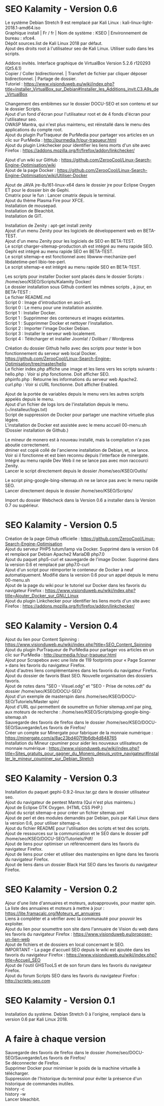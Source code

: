 
# SEO Kalamity - Version 0.6
Le système Debian Stretch 9 est remplacé par Kali Linux : kali-linux-light-2018.1-amd64.iso<br/>
Graphique install | Fr / fr | Nom de système : KSEO | Environnement de bureau : xfce4.<br/>
Dépôt sources.list de Kali Linux 2018 par défaut.<br/>
Ajout des droits root à l'utilisateur seo de Kali Linux. Utiliser sudo dans les scripts.<br/>

Addons invités. Interface graphique de VirtualBox Version 5.2.6 r120293 (Qt5.6.1)<br/>
Copier / Coller bidirectionnel. | Transfert de fichier par cliquer déposer bidirectionnel. | Partage de dossier.<br/>
Tutoriel : https://www.visionduweb.eu/wiki/index.php?title=Installer_VirtualBox_sur_Debian#Installer_les_Additions_invit.C3.A9s_de_VirtualBox<br/>

Changement des emblèmes sur le dossier DOCU-SEO et son contenu et sur le dossier Scripts.<br/>
Ajout d'un fond d'écran pour l'utilisateur root et de 4 fonds d'écran pour l'utilisateur seo.<br/>
OWASP Mantra, qui n'est plus maintenu, est réinstallé dans le menu des applications du compte root.<br/>
Ajout du plugin PurTraqueur de PurMedia pour partager vos articles en un clic sur PurMedia : http://purmedia.fr/pur-traqueur.html<br/>
Ajout du plugin Linkchecker pour identifier les liens morts d'un site avec Firefox : https://addons.mozilla.org/fr/firefox/addon/linkchecker/<br/>

Ajout d'un wiki sur GitHub : https://github.com/ZerooCool/Linux-Search-Engine-Optimisation/wiki<br/>
Ajout de la page Docker : https://github.com/ZerooCool/Linux-Search-Engine-Optimisation/wiki/Utiliser-Docker<br/>

Ajout de JAVA jre-8u161-linux-x64 dans le dossier jre pour Eclipse Oxygen ET pour le dossier bin de Gephi.<br/>
Cmatrix pour le fun : Lancer cmatrix depuis le terminal.<br/>
Ajout du thème Plasma Fire pour XFCE.<br/>
Installation de mousepad.<br/>
Installation de Bleachbit.<br/>
Installation de GIT.<br/>

Installation de Zenity : apt-get install zenity<br/>
Ajout d'un menu Zenity pour les logiciels de développement web en BETA-TEST.<br/>
Ajout d'un menu Zenity pour les logiciels de SEO en BETA-TEST.<br/>
Le script charger-sitemap-production.sh est intégré au menu rapide SEO.<br/>
Gephi est intégré au menu rapide SEO en BETA-TEST.<br/>
Le script sitemap-e est fonctionnel avec libwww-mechanize-perl libdatetime-perl libio-tee-perl.<br/>
Le script sitemap-e est intégré au menu rapide SEO en BETA-TEST.<br/>

Les scripts pour installer Docker sont placés dans le dossier Scripts : /home/seo/KSEO/Scripts/Kalamity Docker/<br/>
Le dossier installation sous Github contient les mêmes scripts , à jour, en BETA-TEST :<br/>
Le fichier README.md<br/>
Script 0 : Image d'introduction en ascii-art.<br/>
Script 0 : Le menu pour une installation assistée.<br/>
Script 1 : Installer Docker.<br/>
Script 1 : Supprimmer des conteneurs et images existantes.<br/>
Script 1 : Supprimmer Docker et nettoyer l'installation.<br/>
Script 2 : Importer l'image Docker Debian.<br/>
Script 3 : Installer le serveur web localement.<br/>
Script 4 : Télécharger et installer Joomla! / Dolibarr / Wordpress<br/>

Création du dossier Github hello avec des scripts pour tester le bon fonctionnement du serveur web local Docker.<br/>
https://github.com/ZerooCool/Linux-Search-Engine-Optimisation/tree/master/hello<br/>
Le fichier index.php affiche une image et les liens vers les scripts suivants :<br/>
hello.php : Voir si php fonctionne. Doit afficher SEO.<br/>
phpinfo.php : Retourne les informations du serveur web Apache2.<br/>
curl.php : Voir si cURL fonctionne. Doit afficher Enabled.<br/>

Ajout de la portée de variables depuis le menu vers les autres scripts appelés depuis le menu.<br/>
Ajout d'un fichier de logs lors de l'installation depuis le menu. (~/installeur/logs.txt)<br/>
Script de suppression de Docker pour partager une machine virtuelle plus légère.<br/>
L'installation de Docker est assistée avec le menu accueil 00-menu.sh (Dossier installation de Github.)<br/>

Le mineur de monero est à nouveau installé, mais la compilation n'a pas aboutie correctement.<br/>
dminer est copié collé de l'ancienne installation de Debian, et, se lance.<br/>
Voir si il fonctionne et est bien reconnu depuis l'interface de minergate.<br/>
Intégré au menu rapide Dev Web il ne se lance pas avec mon raccourci Zenity.<br/>
Lancer le script directement depuis le dossier /home/seo/KSEO/Outils/<br/>

Le script ping-google-bing-sitemap.sh ne se lance pas avec le menu rapide SEO.<br/>
Lancer directement depuis le dossier /home/seo/KSEO/Scripts/<br/>

Import du dossier Webcheck dans la Version 0.6 a installer dans la Version 0.7 ou supérieur.

# SEO Kalamity - Version 0.5
Création de la page Github officielle : https://github.com/ZerooCool/Linux-Search-Engine-Optimisation<br/>
Ajout du serveur PHP5 tutum/lamp via Docker. Supprimé dans la version 0.6 et remplacé par Debian Apache2 MariaDB php7.0<br/>
Ajout du paquet php5-curl et sauvegarde de l'image Docker. Supprimé dans la version 0.6 et remplacé par php7.0-curl<br/>
Ajout d'un script pour réimporter le conteneur de Docker à neuf automatiquement. Modifié dans la version 0.6 pour un appel depuis le menu 00-menu.sh<br/>
Ajout de la page du wiki pour le tutoriel sur Docker dans les favoris du navigateur Firefox : https://www.visionduweb.eu/wiki/index.php?title=Ajouter_Docker_sur_GNU_Linux<br/>
Ajout du plugin Linkchecker pour identifier les liens morts d'un site avec Firefox : https://addons.mozilla.org/fr/firefox/addon/linkchecker/<br/>

# SEO Kalamity - Version 0.4
Ajout du lien pour Content Spinning : https://www.visionduweb.eu/wiki/index.php?title=SEO_Content_Spinning<br/>
Ajout du plugin PurTraqueur de PurMedia pour partager vos articles en un clic sur PurMedia : http://purmedia.fr/pur-traqueur.html<br/>
Ajout pour Scrapebox avec une liste de 119 footprints pour « Page Scanner » dans les favoris du navigateur Firefox.<br/>
Ajout d'autres liens complémentaires dans les favoris du navigateur Firefox.<br/>
Ajout du dossier de favoris Blast SEO. Nouvelle organisation des dossiers favoris. <br/>
Ajout de notes dans "SEO - Visuel.odg" et "SEO - Prise de notes.odt" du dossier /home/seo/KSEO/DOCU-SEO/<br/>
Ajout d'un exemple de masterspin dans /home/seo/KSEO/DOCU-SEO/Tutoriels/Master spin/<br/>
Ajout d'URL qui permettent de soumettre un fichier sitemap.xml par ping, aux moteurs de recherche : /home/seo/KSEO/Scripts/ping-google-bing-sitemap.sh<br/>
Sauvegarde des favoris de firefox dans le dossier /home/seo/KSEO/DOCU-SEO/Sauvegarde/Les favoris de Firefox/<br/>
Créer un compte sur Minergate pour fabriquer de la monnaie numérique : https://minergate.com/a/8ac23bd407f9b6db4d848765<br/>
Installation du Mineur cpuminer pour aider les nouveaux utilisateurs de monnaie numérique : https://www.visionduweb.eu/wiki/index.php?title=Sites_gratuits_pour_gagner_du_Monero_depuis_votre_navigateur#Installer_le_mineur_cpuminer_sur_Debian_Stretch

# SEO Kalamity - Version 0.3
Installation du paquet gephi-0.9.2-linux.tar.gz dans le dossier utilisateur seo.<br/>
Ajout du navigateur de pentest Mantra (Qui n'est plus maintenu.)<br/>
Ajout de Eclipse GTK Oxygen. (HTML CSS PHP.)<br/>
Ajout du script sitemap-e pour créer un fichier sitemap.xml<br/>
Ajout de perl et des modules demandés par Debian, puis par Kali Linux dans la version 0.6, pour utiliser sitemap-e.<br/>
Ajout du fichier README pour l'utilisation des scripts et test des scripts.<br/>
Ajout de ressources sur la communication et le SE0 dans le dossier pdf /home/seo/KSEO/DOCU-SEO/Tutoriels/Pdf/<br/>
Ajout de liens pour optimiser un référencement dans les favoris du navigateur Firefox.<br/>
Ajout de liens pour créer et utiliser des masterspins en ligne dans les favoris du navigateur Firefox.<br/>
Ajout de liens dans un dossier Black Hat SEO dans les favoris du navigateur Firefox.

# SEO Kalamity - Version 0.2
Ajour d'une liste d'annuaires et moteurs, autoapprouvés, pour master spin.<br/>
La liste des annuaires et moteurs à mettre à jour : https://lite.framacalc.org/Moteurs_et_annuaires<br/>
Liens à compléter et a vérifier avec la communauté pour pouvoir les exploiter.<br/>
Ajout du lien pour soumettre son site dans l'annuaire de Vision du web dans les favoris du navigateur Firefox : https://www.visionduweb.eu/proposer-un-lien-web<br/>
Ajout de fichiers et de dossiers en local concernant le SEO.<br/>
IMPORTANT - La page d'accueil SEO depuis le wiki est ajoutée dans les favoris du navigateur Firefox : https://www.visionduweb.eu/wiki/index.php?title=Accueil_SEO<br/>
Ajout de l'outil GHSTooLS et de son forum dans les favoris du navigateur Firefox.<br/>
Ajout du forum Scripts SEO dans les favoris du navigateur Firefox : http://scripts-seo.com

# SEO Kalamity - Version 0.1
Installation du système. Debian Stretch 0 à l'origine, remplacé dans la version 0.6 par Kali Linux 2018.

# A faire à chaque version
Sauvegarde des favoris de firefox dans le dossier /home/seo/DOCU-SEO/Sauvegarde/Les favoris de Firefox/<br/>
Se déconnecter de Firefox.<br/>
Supprimer Docker pour minimiser le poids de la machine virtuelle à télécharger.<br/>
Suppression de l'historique du terminal pour éviter la présence d'un historique de commandes inutiles.<br/>
history -c<br/>
history -w<br/>
Lancer bleachbit.
